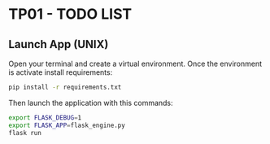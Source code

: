 
# TP01 - TODO LIST


## Launch App (UNIX)

Open your terminal and create a virtual environment. Once the environment is activate install requirements:

```sh 
pip install -r requirements.txt
```

Then launch the application with this commands:
```sh
export FLASK_DEBUG=1
export FLASK_APP=flask_engine.py
flask run
```